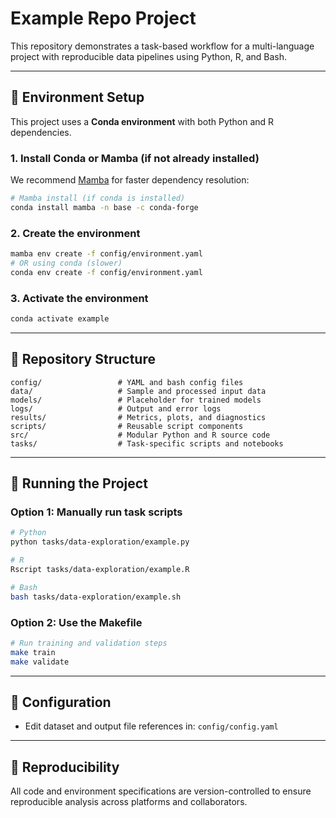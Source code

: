 # Example Repo Project

This repository demonstrates a task-based workflow for a multi-language project with reproducible data pipelines using Python, R, and Bash.

---

## 🔧 Environment Setup

This project uses a **Conda environment** with both Python and R dependencies.

### 1. Install Conda or Mamba (if not already installed)

We recommend [Mamba](https://github.com/mamba-org/mamba) for faster dependency resolution:

```bash
# Mamba install (if conda is installed)
conda install mamba -n base -c conda-forge
```

### 2. Create the environment

```bash
mamba env create -f config/environment.yaml
# OR using conda (slower)
conda env create -f config/environment.yaml
```

### 3. Activate the environment

```bash
conda activate example
```

---

## 📁 Repository Structure

```text
config/                 # YAML and bash config files
data/                   # Sample and processed input data
models/                 # Placeholder for trained models
logs/                   # Output and error logs
results/                # Metrics, plots, and diagnostics
scripts/                # Reusable script components
src/                    # Modular Python and R source code
tasks/                  # Task-specific scripts and notebooks
```

---

## 🚀 Running the Project

### Option 1: Manually run task scripts

```bash
# Python
python tasks/data-exploration/example.py

# R
Rscript tasks/data-exploration/example.R

# Bash
bash tasks/data-exploration/example.sh
```

### Option 2: Use the Makefile

```bash
# Run training and validation steps
make train
make validate
```

---

## 🔄 Configuration

- Edit dataset and output file references in: `config/config.yaml`

---

## 🧪 Reproducibility

All code and environment specifications are version-controlled to ensure reproducible analysis across platforms and collaborators.

